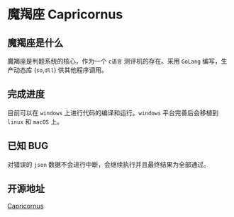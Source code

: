 # 魔羯座 Capricornus

## 魔羯座是什么

魔羯座是判题系统的核心，作为一个 `c语言` 测评机的存在。采用 `GoLang` 编写，生产动态库 (`so`,`dll`) 供其他程序调用。

## 完成进度

目前可以在 `windows` 上进行代码的编译和运行。`windows` 平台完善后会移植到 `linux` 和 `macOS` 上。

## 已知 BUG

对错误的 `json` 数据不会进行中断，会继续执行并且最终结果为全部通过。

## 开源地址

[Capricornus](https://github.com/onlineevaluation/Capricornus)
